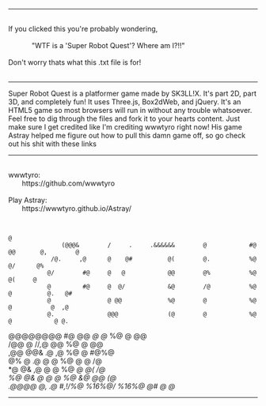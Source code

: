 <hr />
<br />
If you clicked this you're probably wondering,<br />
<br />
&nbsp;&nbsp;&nbsp;&nbsp;&nbsp;&nbsp;&nbsp;&nbsp;&nbsp;&nbsp;&nbsp;&nbsp;"WTF is a 'Super Robot Quest'? Where am I?!!"<br />
<br />
Don't worry thats what this .txt file is for!<br /><br />
<hr />
Super Robot Quest is a platformer game made by SK3LL!X. It's part 2D, part 3D, and completely fun!
It uses Three.js, Box2dWeb, and jQuery. It's an HTML5 game so most browsers will run in without
any trouble whatsoever. Feel free to dig through the files and fork it to your hearts content. Just
make sure I get credited like I'm crediting wwwtyro right now! His game Astray helped me figure out
how to pull this damn game off, so go check out his shit with these links
<hr />
<br />
wwwtyro:<br />
&nbsp;&nbsp;&nbsp;&nbsp;&nbsp;&nbsp;    https://github.com/wwwtyro
<br />
<br />
Play Astray:<br />
&nbsp;&nbsp;&nbsp;&nbsp;&nbsp;&nbsp;    https://wwwtyro.github.io/Astray/
<br />
<br />

                                                                                           @   
                   (@@@&        /     .     .&&&&&&        @            #@         @@       @,        @    
                /@.     ,@      @    @#          @(        @.           %@                   @/      @%    
               @/        #@     @   @            @@        @%           %@                    @(     @     
               @         #@     @  @/            &@        /@           %@          @          @.   @#     
               @                @ @@             %@        @            %@          @           @  ,@      
               @.               @@@              (@        @            %@          @            @ @.      
 @@@@@@@@      #@               @@               *@        @*           %@          @             @@       
                /@@             @            //*,*@        @@           %@          @             @@       
                    ,@@         @@&              .@       ,@            %@          @            #@%@      
                       @%       @ .@              @        @            %@          @            @  /@     
                       *@       @& ,@             @        @            %@         *@           @(   /@    
                      %@        @&   @            @        @            %@         &@          @@     (@   
                .@@@@           @,   .@      #,!/%@        %16%@/       %16%@      @#         @        @* 
                
<hr />
